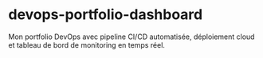 # devops-portfolio-dashboard

Mon portfolio DevOps avec pipeline CI/CD automatisée, déploiement cloud et tableau de bord de monitoring en temps réel.
